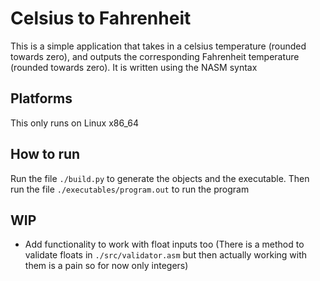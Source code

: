 # Celsius to Fahrenheit
This is a simple application that takes in a celsius temperature (rounded towards zero), and outputs the corresponding Fahrenheit temperature (rounded towards zero). It is written using the NASM syntax
## Platforms
This only runs on Linux x86_64
## How to run
Run the file `./build.py` to generate the objects and the executable. Then run the file `./executables/program.out` to run the program
## WIP
- Add functionality to work with float inputs too (There is a method to validate floats in `./src/validator.asm` but then actually working with them is a pain so for now only integers)